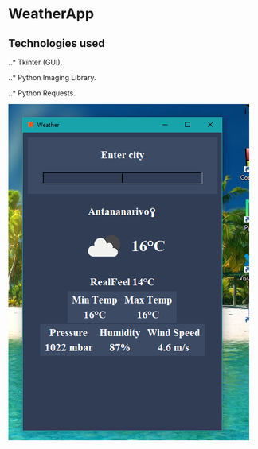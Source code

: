 # WeatherApp

## Technologies used

..* Tkinter (GUI).

..* Python Imaging Library.

..* Python Requests.

![alt text](https://github.com/Greccu/OtherProjects/blob/master/WeatherApp/image.png)
